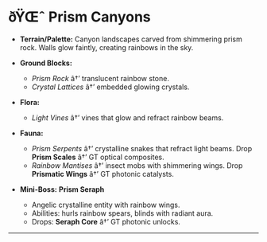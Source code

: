 ﻿# ðŸŒˆ Prism Canyons

- **Terrain/Palette:**
  Canyon landscapes carved from shimmering prism rock. Walls glow faintly, creating rainbows in the sky.

- **Ground Blocks:**

  - _Prism Rock_ â†’ translucent rainbow stone.
  - _Crystal Lattices_ â†’ embedded glowing crystals.

- **Flora:**

  - _Light Vines_ â†’ vines that glow and refract rainbow beams.

- **Fauna:**

  - _Prism Serpents_ â†’ crystalline snakes that refract light beams. Drop **Prism Scales** â†’ GT optical composites.
  - _Rainbow Mantises_ â†’ insect mobs with shimmering wings. Drop **Prismatic Wings** â†’ GT photonic catalysts.

- **Mini-Boss:** **Prism Seraph**

  - Angelic crystalline entity with rainbow wings.
  - Abilities: hurls rainbow spears, blinds with radiant aura.
  - Drops: **Seraph Core** â†’ GT photonic unlocks.

---

#

